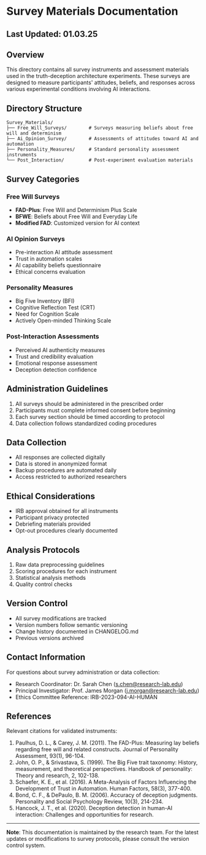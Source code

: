 # Survey Materials Documentation

## Last Updated: 01.03.25

## Overview

This directory contains all survey instruments and assessment materials used in the truth-deception architecture experiments. These surveys are designed to measure participants' attitudes, beliefs, and responses across various experimental conditions involving AI interactions.

## Directory Structure

```shell
Survey_Materials/
├── Free_Will_Surveys/        # Surveys measuring beliefs about free will and determinism
├── Ai_Opinion_Survey/        # Assessments of attitudes toward AI and automation
├── Personality_Measures/     # Standard personality assessment instruments
└── Post_Interaction/         # Post-experiment evaluation materials
```

## Survey Categories

### Free Will Surveys

- **FAD-Plus**: Free Will and Determinism Plus Scale
- **BFWE**: Beliefs about Free Will and Everyday Life
- **Modified FAD**: Customized version for AI context

### AI Opinion Surveys

- Pre-interaction AI attitude assessment
- Trust in automation scales
- AI capability beliefs questionnaire
- Ethical concerns evaluation

### Personality Measures

- Big Five Inventory (BFI)
- Cognitive Reflection Test (CRT)
- Need for Cognition Scale
- Actively Open-minded Thinking Scale

### Post-Interaction Assessments

- Perceived AI authenticity measures
- Trust and credibility evaluation
- Emotional response assessment
- Deception detection confidence

## Administration Guidelines

1. All surveys should be administered in the prescribed order
2. Participants must complete informed consent before beginning
3. Each survey section should be timed according to protocol
4. Data collection follows standardized coding procedures

## Data Collection

- All responses are collected digitally
- Data is stored in anonymized format
- Backup procedures are automated daily
- Access restricted to authorized researchers

## Ethical Considerations

- IRB approval obtained for all instruments
- Participant privacy protected
- Debriefing materials provided
- Opt-out procedures clearly documented

## Analysis Protocols

1. Raw data preprocessing guidelines
2. Scoring procedures for each instrument
3. Statistical analysis methods
4. Quality control checks

## Version Control

- All survey modifications are tracked
- Version numbers follow semantic versioning
- Change history documented in CHANGELOG.md
- Previous versions archived

## Contact Information

For questions about survey administration or data collection:

- Research Coordinator: Dr. Sarah Chen (<s.chen@research-lab.edu>)
- Principal Investigator: Prof. James Morgan (<j.morgan@research-lab.edu>)
- Ethics Committee Reference: IRB-2023-094-AI-HUMAN

## References

Relevant citations for validated instruments:

1. Paulhus, D. L., & Carey, J. M. (2011). The FAD-Plus: Measuring lay beliefs regarding free will and related constructs. Journal of Personality Assessment, 93(1), 96-104.
2. John, O. P., & Srivastava, S. (1999). The Big Five trait taxonomy: History, measurement, and theoretical perspectives. Handbook of personality: Theory and research, 2, 102-138.
3. Schaefer, K. E., et al. (2016). A Meta-Analysis of Factors Influencing the Development of Trust in Automation. Human Factors, 58(3), 377-400.
4. Bond, C. F., & DePaulo, B. M. (2006). Accuracy of deception judgments. Personality and Social Psychology Review, 10(3), 214-234.
5. Hancock, J. T., et al. (2020). Deception detection in human-AI interaction: Challenges and opportunities for research.

---

**Note**: This documentation is maintained by the research team. For the latest updates or modifications to survey protocols, please consult the version control system.
